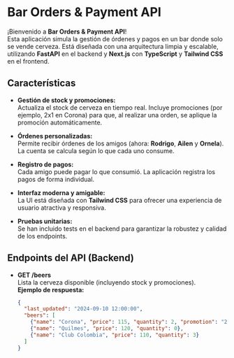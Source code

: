 # Bar Orders & Payment API

¡Bienvenido a **Bar Orders & Payment API**!  
Esta aplicación simula la gestión de órdenes y pagos en un bar donde solo se vende cerveza. Está diseñada con una arquitectura limpia y escalable, utilizando **FastAPI** en el backend y **Next.js** con **TypeScript** y **Tailwind CSS** en el frontend.

## Características

- **Gestión de stock y promociones:**  
  Actualiza el stock de cerveza en tiempo real. Incluye promociones (por ejemplo, 2x1 en Corona) para que, al realizar una orden, se aplique la promoción automáticamente.

- **Órdenes personalizadas:**  
  Permite recibir órdenes de los amigos (ahora: **Rodrigo**, **Ailen** y **Ornela**). La cuenta se calcula según lo que cada uno consume.

- **Registro de pagos:**  
  Cada amigo puede pagar lo que consumió. La aplicación registra los pagos de forma individual.

- **Interfaz moderna y amigable:**  
  La UI está diseñada con **Tailwind CSS** para ofrecer una experiencia de usuario atractiva y responsiva.
  
- **Pruebas unitarias:**  
  Se han incluido tests en el backend para garantizar la robustez y calidad de los endpoints.

## Endpoints del API (Backend)

- **GET /beers**  
  Lista la cerveza disponible (incluyendo stock y promociones).  
  **Ejemplo de respuesta:**
  ```json
  {
    "last_updated": "2024-09-10 12:00:00",
    "beers": [
      {"name": "Corona", "price": 115, "quantity": 2, "promotion": "2x1"},
      {"name": "Quilmes", "price": 120, "quantity": 0},
      {"name": "Club Colombia", "price": 110, "quantity": 3}
    ]
  }
